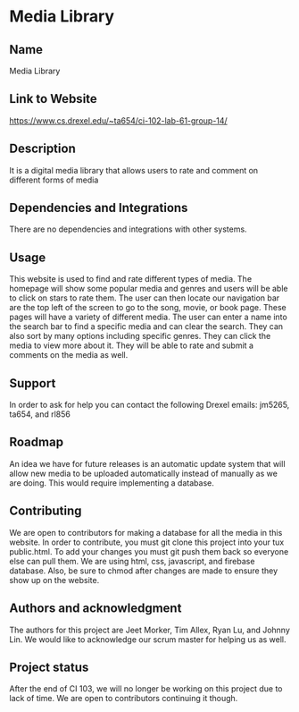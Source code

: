 # Media Library

## Name
Media Library

## Link to Website
https://www.cs.drexel.edu/~ta654/ci-102-lab-61-group-14/

## Description
It is a digital media library that allows users to rate and comment on different forms of media

## Dependencies and Integrations
There are no dependencies and integrations with other systems.

## Usage
This website is used to find and rate different types of media. The homepage will show some popular media and genres and users will be able to click on stars to rate them. The user can then locate our navigation bar are the top left of the screen to go to the song, movie, or book page. These pages will have a variety of different media. The user can enter a name into the search bar to find a specific media and can clear the search. They can also sort by many options including specific genres. They can click the media to view more about it. They will be able to rate and submit a comments on the media as well. 

## Support
In order to ask for help you can contact the following Drexel emails: jm5265, ta654, and rl856

## Roadmap
An idea we have for future releases is an automatic update system that will allow new media to be uploaded automatically instead of manually as we are doing. This would require implementing a database.

## Contributing
We are open to contributors for making a database for all the media in this website. In order to contribute, you must git clone this project into your tux public.html. To add your changes you must git push them back so everyone else can pull them. We are using html, css, javascript, and firebase database. Also, be sure to chmod after changes are made to ensure they show up on the website.  

## Authors and acknowledgment
The authors for this project are Jeet Morker, Tim Allex, Ryan Lu, and Johnny Lin. We would like to acknowledge our scrum master for helping us as well.

## Project status
After the end of CI 103, we will no longer be working on this project due to lack of time. We are open to contributors continuing it though. 
